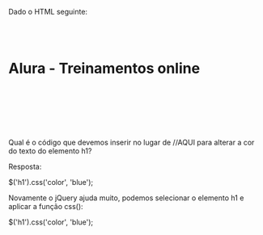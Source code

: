 Dado o HTML seguinte:

<html><br>
 <body><br>
     <h1>Alura - Treinamentos online</h1><br>
     <script src="js/jquery.js"></script><br>
    <script><br>
        AQUI<br>
    </script><br>
 </body><br>
</html><br><br>
Qual é o código que devemos inserir no lugar de //AQUI para alterar a cor do texto do elemento h1?

Resposta:

$('h1').css('color', 'blue');

Novamente o jQuery ajuda muito, podemos selecionar o elemento h1 e aplicar a função css():

$('h1').css('color', 'blue');